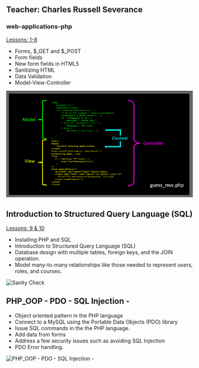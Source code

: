 ## Teacher: Charles Russell Severance

### web-applications-php
[Lessons: 1-8](https://www.wa4e.com/lessons)
- Forms, $_GET and $_POST
- Form fields
- New form fields in HTML5
- Sanitizing HTML
- Data Validation
- Model-View-Controller

![](https://github.com/lindangulopez/DrCHUCK-PHP/blob/main/MVC.png?raw=true)

## Introduction to Structured Query Language (SQL)
[Lessons: 9 & 10](https://www.wa4e.com/lessons)
- Installing PHP and SQL
- Introduction to Structured Query Language (SQL)
- Database design with multiple tables, foreign keys, and the JOIN operation.
- Model many-to-many relationships like those needed to represent users, roles, and courses.

![Sanity Check](https://github.com/lindangulopez/DrCHUCK-PHP-SQL-DB-APPS-JS/blob/main/SQL/sanity_check2.png?raw=true)

## PHP_OOP - PDO - SQL Injection - 
- Object oriented pattern in the PHP language
- Connect to a MySQL using the Portable Data Objects (PDO) library 
- Issue SQL commands in the the PHP language. 
- Add data from forms 
- Address a few security issues such as avoiding SQL Injection 
- PDO Error handling.

![PHP_OOP - PDO - SQL Injection - ](https://github.com/lindangulopez/DrCHUCK-PHP-SQL-DB-APPS-JS/blob/main/PHP/Overview/xkcd372.png?raw=true)

